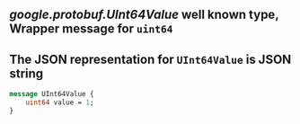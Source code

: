 *google.protobuf.UInt64Value* well known type, Wrapper message for `uint64`
---
The JSON representation for `UInt64Value` is JSON string
---
```proto
message UInt64Value {
    uint64 value = 1;
}
```